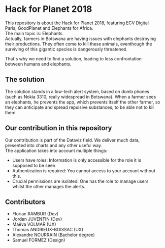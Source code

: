 # Hack for Planet 2018

This repository is about the Hack for Planet 2018, featuring ECV Digital Paris, GoodPlanet and Elephants for Africa.  
The main topic is: Elephants.  
Actually, farmers in Botswana are having issues with elephants destroying their productions. They often come to kill these animals, eventhough the surviving of this gigantic species is dangerously threatened.  
  
That's why we need to find a solution, leading to less confrontation between humans and elephants.

## The solution

The solution stands in a low-tech alert system, based on dumb phones (such as Nokia 3310, really widespread in Botswana). When a farmer sees an elephants, he prevents the app, which prevents itself the other farmer, so they can anticipate and spread repulsive substances, to be able not to kill them.

## Our contribution in this repository

Our contribution is part of the Dataviz field. We deliver much data, presented into charts and any other useful way.  
The application takes into account multiple things: 
- Users have roles: Information is only accessible for the role it is supposed to be seen.
- Authentication is required: You cannot access to your account without this.
- Crucial permissions are isolated: One has the role to manage users whilst the other manages the alerts.

## Contributors

- Florian RAMBUR (Dev)
- Jordan JUVENTIN (Dev)
- Maëva VOLMAR (UX)
- Thomas ANDRIEUX-BOISSAC (UX)
- Alexandre NOURRAIN (Bachelor degree)
- Samuel FORMEZ (Design)